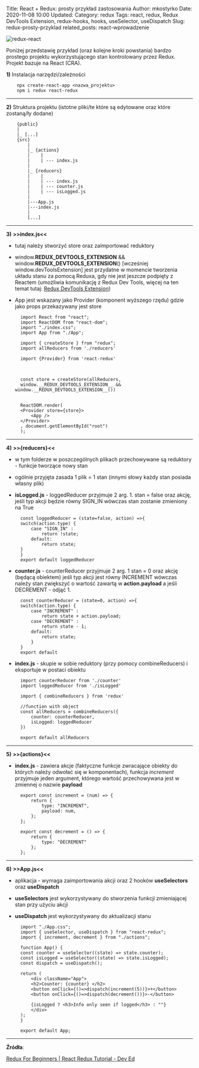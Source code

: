 Title: React + Redux: prosty przykład zastosowania
Author: mkostyrko
Date: 2020-11-08 10:00
Updated:
Category: redux
Tags: react, redux, Redux DevTools Extension, redux-hooks, hooks, useSelector, useDispatch
Slug: redux-prosty-przyklad
related_posts: react-wprowadzenie

![redux-react](https://miro.medium.com/max/1838/0*95tBOgxEPQAVq9YO.png)


Poniżej przedstawię przykład (oraz kolejne kroki powstania) bardzo prostego projektu wykorzystującego stan kontrolowany przez Redux. Projekt bazuje na React (CRA).

**1)** Instalacja narzędzi/zależności

        npx create-react-app <nazwa_projektu>
        npm i redux react-redux

---

**2)** Struktura projektu (istotne pliki/te które są edytowane oraz które zostaną/ły dodane)


        {public}
        |
        |_ [...]
        {src}
            |
            |_ {actions}
            |    |
            |    | --- index.js
            |
            |_ {reducers}
            |    |
            |    | --- index.js
            |    | --- counter.js
            |    | --- isLogged.js
            |
            |---App.js
            |---index.js
            |
            [...]

---

**3)** **>>index.js<<**
- tutaj należy stworzyć store oraz zaimportować reduktory 
- window.__REDUX_DEVTOOLS_EXTENSION__ && window.__REDUX_DEVTOOLS_EXTENSION__() [wcześniej window.devToolsExtension] jest przydatne w momencie tworzenia układu stanu za pomocą Reduxa, gdy nie jest jeszcze podpięty z Reactem (umożliwia komunikację z Redux Dev Tools, więcej na ten temat tutaj: [Redux DevTools Extension](http://extension.remotedev.io/))
- App jest wskazany jako Provider (komponent wyższego rzędu) gdzie jako props przekazywany jest store

        import React from "react";
        import ReactDOM from "react-dom";
        import "./index.css";
        import App from "./App";

        import { createStore } from "redux";
        import allReducers from './reducers'

        import {Provider} from 'react-redux'



        const store = createStore(allReducers,
        window.__REDUX_DEVTOOLS_EXTENSION__ && window.__REDUX_DEVTOOLS_EXTENSION__())


        ReactDOM.render(
        <Provider store={store}>
            <App />
        </Provider>
        , document.getElementById("root")
        );

---

**4)** **>>{reducers}<<**

- w tym folderze w poszczególnych plikach przechowywane są reduktory - funkcje tworzące nowy stan
- ogólnie przyjęta zasada 1 plik = 1 stan (innymi słowy każdy stan posiada własny plik)

- **isLogged.js** - loggedReducer przyjmuje 2 arg. 1. stan = false oraz akcję, jeśli typ akcji będzie równy SIGN_IN wówczas stan zostanie zmieniony na True

        const loggedReducer = (state=false, action) =>{
        switch(action.type) { 
            case "SIGN_IN" :
                return !state;
            default:
                return state;
        }
        }
        export default loggedReducer

- **counter.js** - counterReducer przyjmuje 2 arg. 1 stan = 0 oraz akcję (będącą obiektem) jeśli typ akcji jest równy INCREMENT wówczas należy stan zwiększyć o wartość zawartą w **action.payload** a jeśli DECREMENT - odjąć 1.

        const counterReducer = (state=0, action) =>{
        switch(action.type) { 
            case "INCREMENT" :
                return state + action.payload;
            case "DECREMENT" :
                return state - 1;
            default:
                return state;
            } 
        }
        export default 

- **index.js** - skupie w sobie reduktory (przy pomocy combineReducers) i eksportuje w postaci obiektu 

        import counterReducer from './counter'
        import loggedReducer from './isLogged'

        import { combineReducers } from 'redux'

        //function with object
        const allReducers = combineReducers({
            counter: counterReducer,
            isLogged: loggedReducer 
        })

        export default allReducers

---

**5)** **>>{actions}<<**

- **index.js** - zawiera akcje (faktyczne funkcje zwracające obiekty do których należy odwołać się w komponentach), funkcja *increment* przyjmuje jeden argument, którego wartość przechowywana jest w zmiennej o nazwie **payload**

        export const increment = (num) => {
            return {
                type: "INCREMENT",
                payload: num,
            };
        };

        export const decrement = () => {
            return {
                type: "DECREMENT"
            };
        };

---

**6)** **>>App.js<<**

- aplikacja - wymaga zaimportowania akcji oraz 2 hooków **useSelectors** oraz **useDispatch**
- **useSelectors** jest wykorzystywany do stworzenia funkcji zmieniającej stan przy użyciu akcji
- **useDispatch** jest wykorzystywany do aktualizacji stanu


        import "./App.css";
        import { useSelector, useDispatch } from "react-redux";
        import { increment, decrement } from "./actions";

        function App() {
        const counter = useSelector((state) => state.counter);
        const isLogged = useSelector((state) => state.isLogged);
        const dispatch = useDispatch();

        return (
            <div className="App">
            <h2>Counter: {counter} </h2>
            <button onClick={()=>dispatch(increment(5))}>+</button>
            <button onClick={()=>dispatch(decrement())}>-</button>

            {isLogged ? <h3>Info only seen if logged</h3> : ""}
            </div>
        );
        }

        export default App;

---

**Źródła**:

[Redux For Beginners | React Redux Tutorial - Dev Ed](https://www.youtube.com/watch?v=CVpUuw9XSjY&ab_channel=DevEd)


